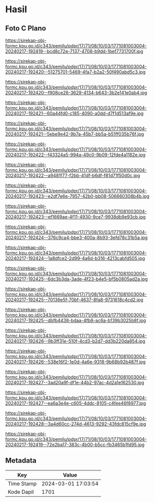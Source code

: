 # Hasil

## Foto C Plano

https://sirekap-obj-formc.kpu.go.id/c343/pemilu/pdpr/17/71/08/10/03/1771081003004-20240217-192419--bcd8c72e-7137-4708-b9dd-1bef7731700f.jpg

https://sirekap-obj-formc.kpu.go.id/c343/pemilu/pdpr/17/71/08/10/03/1771081003004-20240217-192420--51275701-5469-4fa7-b2a2-50f490abd5c3.jpg

https://sirekap-obj-formc.kpu.go.id/c343/pemilu/pdpr/17/71/08/10/03/1771081003004-20240217-192420--f908ce26-3629-4134-b643-3b2e141e0ab4.jpg

https://sirekap-obj-formc.kpu.go.id/c343/pemilu/pdpr/17/71/08/10/03/1771081003004-20240217-192421--60a44fd0-c185-4090-a0dd-d7f1d513af9e.jpg

https://sirekap-obj-formc.kpu.go.id/c343/pemilu/pdpr/17/71/08/10/03/1771081003004-20240217-192421--5ebe9e42-9b7a-45b7-bb5a-b51ff035b76f.jpg

https://sirekap-obj-formc.kpu.go.id/c343/pemilu/pdpr/17/71/08/10/03/1771081003004-20240217-192422--f43324a5-994a-49c0-9b09-12fde4a1182e.jpg

https://sirekap-obj-formc.kpu.go.id/c343/pemilu/pdpr/17/71/08/10/03/1771081003004-20240217-192422--a9481f77-f2bb-41df-b6df-f81d71f50d0c.jpg

https://sirekap-obj-formc.kpu.go.id/c343/pemilu/pdpr/17/71/08/10/03/1771081003004-20240217-192423--e2df7e6e-7957-42b0-bb08-506660308b4b.jpg

https://sirekap-obj-formc.kpu.go.id/c343/pemilu/pdpr/17/71/08/10/03/1771081003004-20240217-192423--ef1669ae-4f11-4930-9ce7-9938db9e93cb.jpg

https://sirekap-obj-formc.kpu.go.id/c343/pemilu/pdpr/17/71/08/10/03/1771081003004-20240217-192424--376c9ca4-bbe3-400a-8b93-3efd78c31b5a.jpg

https://sirekap-obj-formc.kpu.go.id/c343/pemilu/pdpr/17/71/08/10/03/1771081003004-20240217-192424--1a8dfce2-2d99-4a6d-b316-4213cabfd505.jpg

https://sirekap-obj-formc.kpu.go.id/c343/pemilu/pdpr/17/71/08/10/03/1771081003004-20240217-192425--6dc3b3da-3ade-4f23-b4e5-bf5b0805ad2a.jpg

https://sirekap-obj-formc.kpu.go.id/c343/pemilu/pdpr/17/71/08/10/03/1771081003004-20240217-192425--70136e5f-70bf-4637-8fa8-9731618c4cd2.jpg

https://sirekap-obj-formc.kpu.go.id/c343/pemilu/pdpr/17/71/08/10/03/1771081003004-20240217-192425--dbfb4438-bdaa-4fb8-ac6a-b139b3025b8f.jpg

https://sirekap-obj-formc.kpu.go.id/c343/pemilu/pdpr/17/71/08/10/03/1771081003004-20240217-192426--9b3ff31e-510f-4cd3-b2d7-dd3b220da854.jpg

https://sirekap-obj-formc.kpu.go.id/c343/pemilu/pdpr/17/71/08/10/03/1771081003004-20240217-192426--538e16f2-1e0d-4a6e-9318-9b68b92b487f.jpg

https://sirekap-obj-formc.kpu.go.id/c343/pemilu/pdpr/17/71/08/10/03/1771081003004-20240217-192427--3ad20a9f-df1e-44b2-97ac-4d2a1e162530.jpg

https://sirekap-obj-formc.kpu.go.id/c343/pemilu/pdpr/17/71/08/10/03/1771081003004-20240217-192427--ea6a3e4e-c605-4ddc-8105-c4fee46f8977.jpg

https://sirekap-obj-formc.kpu.go.id/c343/pemilu/pdpr/17/71/08/10/03/1771081003004-20240217-192428--3a4d60cc-274d-4613-9292-43fdc815cf9e.jpg

https://sirekap-obj-formc.kpu.go.id/c343/pemilu/pdpr/17/71/08/10/03/1771081003004-20240217-192419--72e2ba17-383c-4b00-b5cc-fb3465b1fd95.jpg


## Metadata

| Key        | Value               |
| ---------- | ------------------- |
| Time Stamp | 2024-03-01 17:03:54 |
| Kode Dapil | 1701                |



